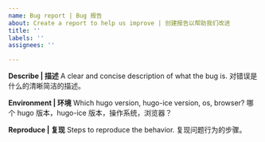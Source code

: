 ```yaml
---
name: Bug report | Bug 报告
about: Create a report to help us improve | 创建报告以帮助我们改进
title: ''
labels: ''
assignees: ''

---
```


**Describe | 描述**
A clear and concise description of what the bug is.
对错误是什么的清晰简洁的描述。

**Environment | 环境**
Which hugo version, hugo-ice version, os, browser?
哪个 hugo 版本，hugo-ice 版本，操作系统，浏览器？

**Reproduce | 复现**
Steps to reproduce the behavior.
复现问题行为的步骤。
